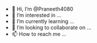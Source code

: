 - 👋 Hi, I’m @Praneeth4080
- 👀 I’m interested in ...
- 🌱 I’m currently learning ...
- 💞️ I’m looking to collaborate on ...
- 📫 How to reach me ...

<!---
Praneeth4080/Praneeth4080 is a ✨ special ✨ repository because its `README.md` (this file) appears on your GitHub profile.
You can click the Preview link to take a look at your changes.
--->
